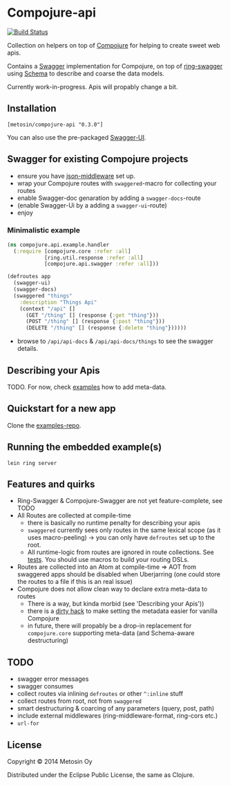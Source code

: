 # Compojure-api

[![Build Status](https://travis-ci.org/metosin/compojure-api.png?branch=master)](https://travis-ci.org/metosin/compojure-api)

Collection on helpers on top of [Compojure](https://github.com/weavejester/compojure) for helping to create sweet web apis.

Contains a [Swagger](https://github.com/wordnik/swagger-core/wiki) implementation for Compojure, on top of [ring-swagger](https://github.com/metosin/ring-swagger) using [Schema](https://github.com/Prismatic/schema) to describe and coarse the data models.

Currently work-in-progress. Apis will propably change a bit.

## Installation

    [metosin/compojure-api "0.3.0"]

You can also use the pre-packaged [Swagger-UI](https://github.com/wordnik/swagger-ui).

## Swagger for existing Compojure projects

- ensure you have [json-middleware](https://github.com/ring-clojure/ring-json) set up.
- wrap your Compojure routes with `swaggered`-macro for collecting your routes
- enable Swagger-doc genaration by adding a `swagger-docs`-route
- (enable Swagger-Ui by a adding a `swagger-ui`-route)
- enjoy

### Minimalistic example

```clojure
(ns compojure.api.example.handler
  (:require [compojure.core :refer :all]
            [ring.util.response :refer :all]
            [compojure.api.swagger :refer :all]))

(defroutes app
  (swagger-ui)
  (swagger-docs)
  (swaggered "things"
    :description "Things Api"
    (context "/api" []
      (GET "/thing" [] (response {:get "thing"}))
      (POST "/thing" [] (response {:post "thing"}))
      (DELETE "/thing" [] (response {:delete "thing"})))))
```

- browse to ```/api/api-docs``` & ```/api/api-docs/things``` to see the swagger details.

## Describing your Apis

TODO. For now, check [examples](https://github.com/metosin/compojure-api/tree/master/src/compojure/api/example) how to add meta-data.

## Quickstart for a new app

Clone the [examples-repo](https://github.com/metosin/compojure-api-examples).

## Running the embedded example(s)

```lein ring server```

## Features and quirks

- Ring-Swagger & Compojure-Swagger are not yet feature-complete, see TODO
- All Routes are collected at compile-time
  - there is basically no runtime penalty for describing your apis
  - `swaggered` currently sees only routes in the same lexical scope (as it uses macro-peeling) -> you can only have `defroutes` set up to the root.
  - All runtime-logic from routes are ignored in route collections. See [tests](https://github.com/metosin/compojure-api/blob/master/test/compojure/api/swagger_test.clj#L6-L51). You should use macros to build your routing DSLs.
- Routes are collected into an Atom at compile-time => AOT from swaggered apps should be disabled when Uberjarring (one could store the routes to a file if this is an real issue)
- Compojure does not allow clean way to declare extra meta-data to routes
  - There is a way, but kinda morbid (see 'Describing your Apis'))
  - there is a [dirty hack](https://github.com/metosin/compojure-api/blob/master/src/compojure/api/pimp.clj) to make setting the metadata easier for vanilla Compojure
  - in future, there will propably be a drop-in replacement for `compojure.core` supporting meta-data (and Schema-aware destructuring)

## TODO

- swagger error messages
- swagger consumes
- collect routes via inlining `defroutes` or other `^:inline` stuff
- collect routes from root, not from `swaggered`
- smart destructuring & coarcing of any parameters (query, post, path)
- include external middlewares (ring-middleware-format, ring-cors etc.)
- `url-for`

## License

Copyright © 2014 Metosin Oy

Distributed under the Eclipse Public License, the same as Clojure.
